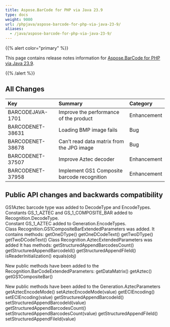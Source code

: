 ```yaml
---
title: Aspose.BarCode for PHP via Java 23.9
type: docs
weight: 9000
url: /phpjava/aspose-barcode-for-php-via-java-23-9/
aliases:
  - /java/aspose-barcode-for-php-via-java-23-9/
---
```


{{% alert color="primary" %}}

This page contains release notes information for [Aspose.BarCode for PHP via Java 23.9](https://downloads.aspose.com/barcode/php/new-releases/aspose.barcode-for-php-via-java-23.9/).

{{% /alert %}}
## **All Changes**

|**Key**|**Summary**|**Category**|
| :- | :- | :- |
|BARCODEJAVA-1701|Improve the performance of the product|Enhancement|
|BARCODENET-38631|Loading BMP image fails|Bug|
|BARCODENET-38678|Can’t read data matrix from the JPG image|Bug|
|BARCODENET-37507|Improve Aztec decoder|Enhancement|
|BARCODENET-37958|Implement GS1 Composite barcode recognition|Enhancement|

## Public API changes and backwards compatibility

GS1Aztec barcode type was added to DecodeType and EncodeTypes.
Constants GS_1_AZTEC and GS_1_COMPOSITE_BAR added to Recognition.DecodeType.  
Constant GS_1_AZTEC  added to Generation.EncodeTypes.  
Class Recognition.GS1CompositeBarExtendedParameters was added.
It contains methods:
getOneDType()
getOneDCodeText()
getTwoDType()
getTwoDCodeText()
Class Recognition.AztecExtendedParameters was added
It has methods:
getStructuredAppendBarcodesCount()
getStructuredAppendBarcodeId()
getStructuredAppendFileId()
isReaderInitialization()
equals(obj)

New public methods have been added to the Recognition.BarCodeExtendedParameters:
getDataMatrix()
getAztec()
getGS1CompositeBar()


New public methods have been added to the Generation.AztecParameters
getAztecEncodeMode()
setAztecEncodeMode(value)
getECIEncoding()
setECIEncoding(value)
getStructuredAppendBarcodeId()
setStructuredAppendBarcodeId(value)
getStructuredAppendBarcodesCount()
setStructuredAppendBarcodesCount(value)
getStructuredAppendFileId()
setStructuredAppendFileId(value)
